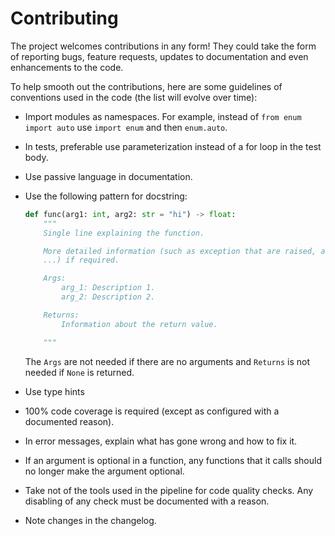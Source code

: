 # Contributing

The project welcomes contributions in any form! They could take the form of
reporting bugs, feature requests, updates to documentation and even
enhancements to the code.

To help smooth out the contributions, here are some guidelines of conventions
used in the code (the list will evolve over time):

- Import modules as namespaces. For example, instead of `from enum import auto`
  use `import enum` and then `enum.auto`.
- In tests, preferable use parameterization instead of a for loop in the test
  body.
- Use passive language in documentation.
- Use the following pattern for docstring:

  ```Python
  def func(arg1: int, arg2: str = "hi") -> float:
      """
      Single line explaining the function.

      More detailed information (such as exception that are raised, algorithms,
      ...) if required.

      Args:
          arg_1: Description 1.
          arg_2: Description 2.

      Returns:
          Information about the return value.

      """
  ```

  The `Args` are not needed if there are no arguments and `Returns` is not
  needed if `None` is returned.

- Use type hints
- 100% code coverage is required (except as configured with a documented
  reason).
- In error messages, explain what has gone wrong and how to fix it.
- If an argument is optional in a function, any functions that it calls should
  no longer make the argument optional.
- Take not of the tools used in the pipeline for code quality checks. Any
  disabling of any check must be documented with a reason.
- Note changes in the changelog.
